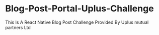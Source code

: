 # Blog-Post-Portal-Uplus-Challenge
This Is A React Native Blog Post Challenge Provided By Uplus mutual partners Ltd

